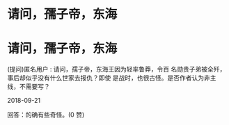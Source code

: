 # 请问，孺子帝，东海

# 请问，孺子帝，东海

(提问)匿名用户 : 请问，孺子帝，东海王因为轻率鲁莽，令百 名勋贵子弟被全歼，事后却似乎没有什么世家去报仇？即使 是战时，也很古怪。是否作者认为非主线，不需要写？

2018-09-21

回答：的确有些奇怪。(0 赞)